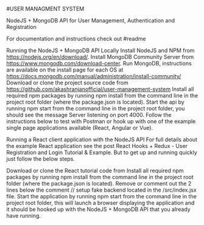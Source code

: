 #USER MANAGMENT SYSTEM

NodeJS + MongoDB API for User Management, Authentication and Registration

For documentation and instructions check out #readme


Running the NodeJS + MongoDB API Locally
Install NodeJS and NPM from  https://nodejs.org/en/download/.
Install MongoDB Community Server from  https://www.mongodb.com/download-center.
Run MongoDB, instructions are available on the install page for each OS at https://docs.mongodb.com/manual/administration/install-community/
Download or clone the project source code from https://github.com/akashranjanofficial/user-management-system
Install all required npm packages by running npm install from the command line in the project root folder (where the package.json is located).
Start the api by running npm start from the command line in the project root folder, you should see the message Server listening on port 4000. Follow the instructions below to test with Postman or hook up with one of the example single page applications available (React, Angular or Vue).


Running a React client application with the NodeJS API
For full details about the example React application see the post React Hooks + Redux - User Registration and Login Tutorial & Example. But to get up and running quickly just follow the below steps.

Download or clone the React tutorial code from 
Install all required npm packages by running npm install from the command line in the project root folder (where the package.json is located).
Remove or comment out the 2 lines below the comment // setup fake backend located in the /src/index.jsx file.
Start the application by running npm start from the command line in the project root folder, this will launch a browser displaying the application and it should be hooked up with the NodeJS + MongoDB API that you already have running.

